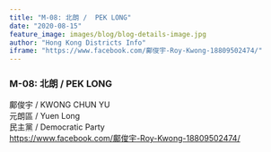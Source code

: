 ```yaml
---
title: "M-08: 北朗 /  PEK LONG"
date: "2020-08-15"
feature_image: images/blog/blog-details-image.jpg
author: "Hong Kong Districts Info"
iframe: "https://www.facebook.com/鄺俊宇-Roy-Kwong-18809502474/"
---
```


### M-08: 北朗 /  PEK LONG  
鄺俊宇 /  KWONG CHUN YU  
元朗區 / Yuen Long  
民主黨 /  Democratic Party  
https://www.facebook.com/鄺俊宇-Roy-Kwong-18809502474/
